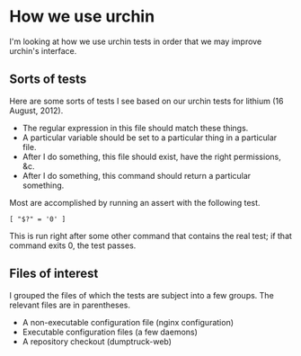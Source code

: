 How we use urchin
================
I'm looking at how we use urchin tests in order that we may improve urchin's interface.

## Sorts of tests
Here are some sorts of tests I see based on our urchin tests for lithium (16 August, 2012).

* The regular expression in this file should match these things.
* A particular variable should be set to a particular thing in a particular file.
* After I do something, this file should exist, have the right permissions, &c.
* After I do something, this command should return a particular something.

Most are accomplished by running an assert with the following test.

    [ "$?" = '0' ]

This is run right after some other command that contains the real test; if that
command exits 0, the test passes.

## Files of interest
I grouped the files of which the tests are subject into a few groups.
The relevant files are in parentheses.

* A non-executable configuration file (nginx configuration)
* Executable configuration files (a few daemons)
* A repository checkout (dumptruck-web)
